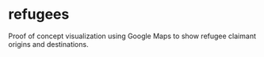 # refugees
Proof of concept visualization using Google Maps to show refugee claimant origins and destinations.
